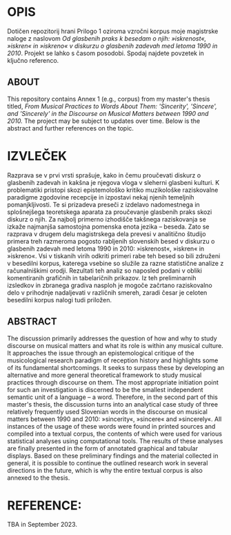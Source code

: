 # OPIS
Dotičen repozitorij hrani Prilogo 1 oziroma vzročni korpus moje magistrske naloge z naslovom *Od glasbenih praks k besedam o njih: »iskrenost«, »iskren« in »iskreno« v diskurzu o glasbenih zadevah med letoma 1990 in 2010*. Projekt se lahko s časom posodobi. Spodaj najdete povzetek in ključno referenco.

## ABOUT
This repository contains Annex 1 (e.g., corpus) from my master's thesis titled, *From Musical Practices to Words About Them: 'Sincerity', 'Sincere', and 'Sincerely' in the Discourse on Musical Matters between 1990 and 2010.* The project may be subject to updates over time. Below is the abstract and further references on the topic.

# IZVLEČEK
Razprava se v prvi vrsti sprašuje, kako in čemu proučevati diskurz o glasbenih zadevah in kakšna je njegova vloga v sleherni glasbeni kulturi. K problematiki pristopi skozi epistemološko kritiko muzikološke raziskovalne paradigme zgodovine recepcije in izpostavi nekaj njenih temeljnih pomanjkljivosti. Te si prizadeva preseči z izdelavo nadomestnega in splošnejšega teoretskega aparata za proučevanje glasbenih praks skozi diskurz o njih. Za najbolj primerno izhodišče takšnega raziskovanja se izkaže najmanjša samostojna pomenska enota jezika – beseda. Zato se razprava v drugem delu magistrskega dela prevesi v analitično študijo primera treh razmeroma pogosto rabljenih slovenskih besed v diskurzu o glasbenih zadevah med letoma 1990 in 2010: »iskrenost«, »iskren« in »iskreno«. Vsi v tiskanih virih odkriti primeri rabe teh besed so bili združeni v besedilni korpus, katerega vsebine so služile za razne statistične analize z računalniškimi orodji. Rezultati teh analiz so naposled podani v obliki komentiranih grafičnih in tabelaričnih prikazov. Iz teh preliminarnih izsledkov in zbranega gradiva nasploh je mogoče začrtano raziskovalno delo v prihodnje nadaljevati v različnih smereh, zaradi česar je celoten besedilni korpus nalogi tudi priložen.

## ABSTRACT
The discussion primarily addresses the question of how and why to study discourse on musical matters and what its role is within any musical culture. It approaches the issue through an epistemological critique of the musicological research paradigm of reception history and highlights some of its fundamental shortcomings. It seeks to surpass these by developing an alternative and more general theoretical framework to study musical practices through discourse on them. The most appropriate initiation point for such an investigation is discerned to be the smallest independent semantic unit of a language – a word. Therefore, in the second part of this master's thesis, the discussion turns into an analytical case study of three relatively frequently used Slovenian words in the discourse on musical matters between 1990 and 2010: »sincerity«, »sincere« and »sincerely«. All instances of the usage of these words were found in printed sources and compiled into a textual corpus, the contents of which were used for various statistical analyses using computational tools. The results of these analyses are finally presented in the form of annotated graphical and tabular displays. Based on these preliminary findings and the material collected in general, it is possible to continue the outlined research work in several directions in the future, which is why the entire textual corpus is also annexed to the thesis.


# REFERENCE: 
TBA in September 2023.
